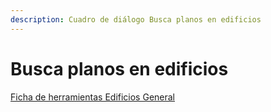 ```yaml
---
description: Cuadro de diálogo Busca planos en edificios
---
```


# Busca planos en edificios

[Ficha de herramientas Edificios General](./)

